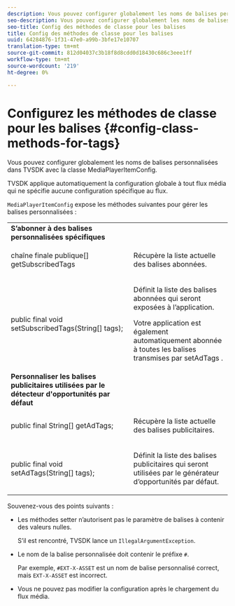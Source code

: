 ```yaml
---
description: Vous pouvez configurer globalement les noms de balises personnalisées dans TVSDK avec la classe MediaPlayerItemConfig.
seo-description: Vous pouvez configurer globalement les noms de balises personnalisées dans TVSDK avec la classe MediaPlayerItemConfig.
seo-title: Config des méthodes de classe pour les balises
title: Config des méthodes de classe pour les balises
uuid: 64284876-1f31-47e0-a99b-3bfe17e10707
translation-type: tm+mt
source-git-commit: 812d04037c3b18f8d8cdd0d18430c686c3eee1ff
workflow-type: tm+mt
source-wordcount: '219'
ht-degree: 0%

---
```



# Configurez les méthodes de classe pour les balises {#config-class-methods-for-tags}

Vous pouvez configurer globalement les noms de balises personnalisées dans TVSDK avec la classe MediaPlayerItemConfig.

TVSDK applique automatiquement la configuration globale à tout flux média qui ne spécifie aucune configuration spécifique au flux.

`MediaPlayerItemConfig` expose les méthodes suivantes pour gérer les balises personnalisées :

<table id="table_B37A6C75270D47BC99258F2884AD6905"> 
 <tbody> 
  <tr> 
   <td colname="col1"> <b>S’abonner à des balises personnalisées spécifiques</b> </td> 
   <td colname="col2"> </td> 
  </tr> 
  <tr> 
   <td colname="col1"> <span class="codeph"> chaîne finale publique[] getSubscribedTags  </span> </td> 
   <td colname="col2"> <p>Récupère la liste actuelle des balises abonnées. </p> </td> 
  </tr> 
  <tr> 
   <td colname="col1"> <span class="codeph"> public final void setSubscribedTags(String[] tags);  </span> </td> 
   <td colname="col2"> <p>Définit la liste des balises abonnées qui seront exposées à l’application. </p> <p>Votre application est également automatiquement abonnée à toutes les balises transmises par <span class="codeph"> setAdTags </span>. </p> </td> 
  </tr> 
  <tr> 
   <td colname="col1"> <b>Personnaliser les balises publicitaires utilisées par le détecteur d'opportunités par défaut</b> </td> 
   <td colname="col2"> </td> 
  </tr> 
  <tr> 
   <td colname="col1"> <span class="codeph"> public final String[] getAdTags;  </span> </td> 
   <td colname="col2"> <p>Récupère la liste actuelle des balises publicitaires. </p> </td> 
  </tr> 
  <tr> 
   <td colname="col1"> <span class="codeph"> public final void setAdTags(String[] tags);  </span> </td> 
   <td colname="col2"> <p>Définit la liste des balises publicitaires qui seront utilisées par le générateur d’opportunités par défaut. </p> </td> 
  </tr> 
 </tbody> 
</table>

Souvenez-vous des points suivants :

* Les méthodes setter n’autorisent pas le paramètre de balises à contenir des valeurs nulles.

   S’il est rencontré, TVSDK lance un `IllegalArgumentException`.
* Le nom de la balise personnalisée doit contenir le préfixe `#`.

   Par exemple, `#EXT-X-ASSET` est un nom de balise personnalisé correct, mais `EXT-X-ASSET` est incorrect.

* Vous ne pouvez pas modifier la configuration après le chargement du flux média.
